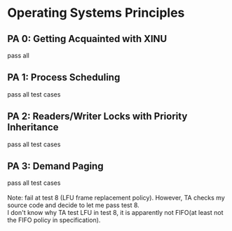 # Operating Systems Principles

## PA 0: Getting Acquainted with XINU
pass all

## PA 1: Process Scheduling
pass all test cases

## PA 2: Readers/Writer Locks with Priority Inheritance
pass all test cases

## PA 3: Demand Paging
pass all test cases<br><br>
Note: fail at test 8 (LFU frame replacement policy). However, TA checks my source code and decide to let me pass test 8.<br>
I don't know why TA test LFU in test 8, it is apparently not FIFO(at least not the FIFO policy in specification).
